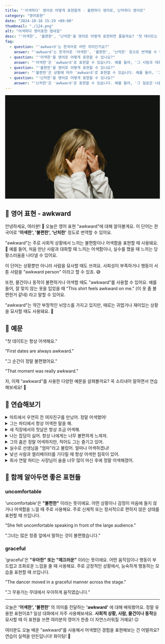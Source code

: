 ```yaml
---
title: "'어색하다' 영어로 어떻게 표현할까 - 불편하다 영어로, 난처하다 영어로"
category: "영어표현"
date: "2024-10-18 15:29 +09:00"
thumbnail: "./124.png"
alt: "어색하다 영어표현 썸네일"
desc: "'어색한', '불편한', '난처한'을 영어로 어떻게 표현하면 좋을까요? '첫 데이트는 항상 어색해요.', '그 순간이 정말 불편했어요.' 등을 영어로 표현하는 법을 배워봅시다. 다양한 예문을 통해서 연습하고 본인의 표현으로 만들어 보세요."
faq:
  - question: "'awkward'는 한국어로 어떤 의미인가요?"
    answer: "'awkward'는 한국어로 '어색한', '불편한', '난처한' 등으로 번역될 수 있습니다. 주로 상황이나 행동이 자연스럽지 않거나 불편함을 느낄 때 사용합니다."
  - question: "'어색한'을 영어로 어떻게 표현할 수 있나요?"
    answer: "'어색한'은 'awkward'로 표현할 수 있습니다. 예를 들어, '그 사람과 대화할 때 항상 어색해'는 'It's always awkward to talk to that person'으로 말할 수 있습니다."
  - question: "'불편한'을 영어로 어떻게 표현할 수 있나요?"
    answer: "'불편한'은 상황에 따라 'awkward'로 표현할 수 있습니다. 예를 들어, '그 상황이 너무 불편했어'는 'That situation was really awkward'로 말할 수 있습니다."
  - question: "'난처한'을 영어로 어떻게 표현할 수 있나요?"
    answer: "'난처한'은 'awkward'로 표현할 수 있습니다. 예를 들어, '그 질문은 나를 난처하게 만들었어'는 'That question made me feel awkward'로 표현할 수 있습니다."
---
```


![수줍음 많은 아이](./124-1.jpg)

## 🌟 영어 표현 - awkward

안녕하세요, 여러분! 👋 오늘은 영어 표현 "awkward"에 대해 알아볼게요. 이 단어는 한국어로 **'어색한', '불편한', '난처한'** 정도로 번역할 수 있어요.

"awkward"는 주로 사회적 상황에서 느끼는 불편함이나 어색함을 표현할 때 사용돼요. 🙈 예를 들어, 처음 만난 사람과 대화할 때 느끼는 어색함이나, 실수를 했을 때 느끼는 당황스러움을 나타낼 수 있어요.

이 단어는 상황뿐만 아니라 사람을 묘사할 때도 쓰여요. 사회성이 부족하거나 행동이 서툰 사람을 "awkward person" 이라고 할 수 있죠. 😅

또한, 물건이나 동작이 불편하거나 어색할 때도 "awkward"를 사용할 수 있어요. 예를 들어, 잘 맞지 않는 옷을 입었을 때 "This shirt feels awkward on me." (이 옷 좀 불편한거 같네) 라고 말할 수 있어요.

"awkward"는 약간 부정적인 뉘앙스를 가지고 있지만, 때로는 귀엽거나 재미있는 상황을 묘사할 때도 사용돼요. 🤭

<script async src="https://pagead2.googlesyndication.com/pagead/js/adsbygoogle.js?client=ca-pub-1465612013356152"
     crossorigin="anonymous"></script>
<!-- engple-horizontal-ad -->

<ins class="adsbygoogle"
     style="display:block"
     data-ad-client="ca-pub-1465612013356152"
     data-ad-slot="2106896038"
     data-ad-format="auto"
     data-full-width-responsive="true"></ins>

<script>
     (adsbygoogle = window.adsbygoogle || []).push({});
</script>

## 📖 예문

"첫 데이트는 항상 어색해요."

"First dates are always awkward."

"그 순간이 정말 불편했어요."

"That moment was really awkward."

자, 이제 "awkward"를 사용한 다양한 예문을 살펴볼까요? 꼭 소리내어 말하면서 연습해보세요! 🚀

## 💬 연습해보기

<details>
<summary>마트에서 우연히 전 여자친구를 만났어. 정말 어색했어!</summary>
<span>I ran into my ex at the grocery store. Talk about awkward!</span>
</details>

<details>
<summary>그는 파티에서 항상 어색한 말을 해.</summary>
<span>He's always saying awkward things at parties.</span>
</details>

<details>
<summary>새 직장에서의 첫날은 항상 조금 어색해.</summary>
<span>The first day at a new job is always a bit awkward.</span>
</details>

<details>
<summary>나는 잡담이 싫어. 항상 나에게는 너무 불편하게 느껴져.</summary>
<span>I hate small talk. It always feels so awkward to me.</span>
</details>

<details>
<summary>그의 춤은 정말 어색하지만, 적어도 그는 즐기고 있어.</summary>
<span>His dancing is super awkward, but <a href="/blog/in-english/167.at-least/">at least</a> he's having fun.</span>
</details>

<details>
<summary>실수로 선생님을 "엄마"라고 불렀어. 얼마나 어색하겠냐!</summary>
<span>I accidentally called my teacher "Mom." How awkward is that?</span>
</details>

<details>
<summary>낯선 사람과 엘리베이터를 기다릴 때 항상 어색한 침묵이 있어.</summary>
<span>There's always that awkward silence when you're waiting for the elevator with a stranger.</span>
</details>

<details>
<summary>회사 연말 파티는 사장님이 술을 너무 많이 마신 후에 정말 어색해졌어.</summary>
<span>The company holiday party got real awkward after the boss had too much to drink.</span>
</details>

## 🤝 함께 알아두면 좋은 표현들

### uncomfortable

'uncomfortable'은 **"불편한"** 이라는 뜻이에요. 어떤 상황이나 감정이 마음에 들지 않거나 어색함을 느낄 때 주로 사용해요. 주로 신체적 또는 정서적으로 편하지 않은 상태를 표현할 때 쓰입니다.

"She felt uncomfortable speaking in front of the large audience."

"그녀는 많은 청중 앞에서 말하는 것이 불편했습니다."

### graceful

'graceful'은 **"우아한" 또는 "매끄러운"** 이라는 뜻이에요. 어떤 움직임이나 행동이 부드럽고 조화로운 느낌을 줄 때 사용해요. 주로 긍정적인 상황에서, 능숙하게 행동하는 모습을 표현할 때 쓰입니다.

"The dancer moved in a graceful manner across the stage."

"그 무용가는 무대에서 우아하게 움직였습니다."

---

오늘은 **'어색한', '불편한'** 의 의미를 전달하는 **'awkward'** 에 대해 배워봤어요. 정말 유용한 표현이죠? 일상 대화에서 자주 사용해보세요. **사회적 상황, 사람, 물건이나 동작**을 묘사할 때 이 표현을 쓰면 여러분의 영어가 한층 더 자연스러워질 거예요! 😉

여러분도 오늘 배운 "awkward"를 사용해서 어색했던 경험을 표현해보는 건 어떨까요? 연습이 실력을 만든답니다! 화이팅! 💪
